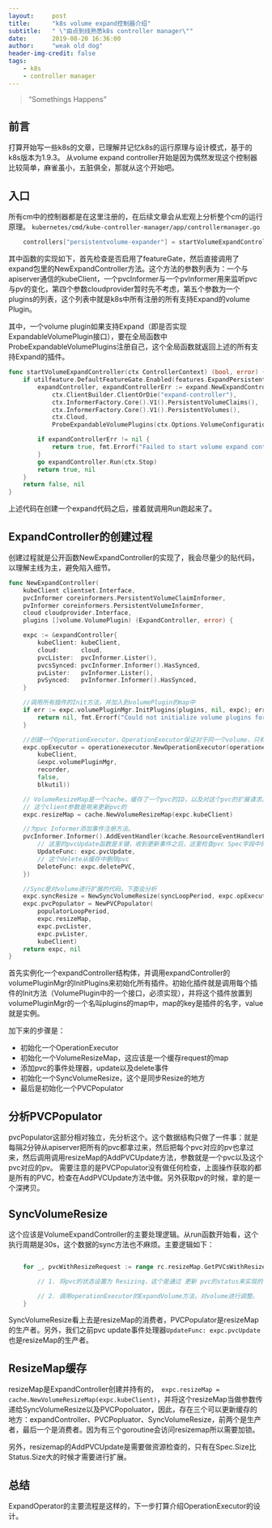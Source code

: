 ```yaml
---
layout:     post
title:      "k8s volume expand控制器介绍"
subtitle:   " \"由点到线熟悉k8s controller manager\""
date:       2019-08-20 16:36:00
author:     "weak old dog"
header-img-credit: false
tags:
    - k8s
    - controller manager
---
```


> “Somethings Happens”

## 前言

打算开始写一些k8s的文章，已理解并记忆k8s的运行原理与设计模式，基于的k8s版本为1.9.3。
从volume expand controller开始是因为偶然发现这个控制器比较简单，麻雀虽小，五脏俱全，那就从这个开始吧。


## 入口

所有cm中的控制器都是在这里注册的，在后续文章会从宏观上分析整个cm的运行原理。
`kubernetes/cmd/kube-controller-manager/app/controllermanager.go`

```go
	controllers["persistentvolume-expander"] = startVolumeExpandController
```

其中函数的实现如下，首先检查是否启用了featureGate，然后直接调用了expand包里的NewExpandController方法。这个方法的参数列表为：一个与apiserver通信的kubeClient，一个pvcInformer与一个pvInformer用来监听pvc与pv的变化，第四个参数cloudprovider暂时先不考虑，第五个参数为一个plugins的列表，这个列表中就是k8s中所有注册的所有支持Expand的volume Plugin。

其中，一个volume plugin如果支持Expand（即是否实现ExpandableVolumePlugin接口），要在全局函数中ProbeExpandableVolumePlugins注册自己，这个全局函数就返回上述的所有支持Expand的插件。

```go
func startVolumeExpandController(ctx ControllerContext) (bool, error) {
	if utilfeature.DefaultFeatureGate.Enabled(features.ExpandPersistentVolumes) {
		expandController, expandControllerErr := expand.NewExpandController(
			ctx.ClientBuilder.ClientOrDie("expand-controller"),
			ctx.InformerFactory.Core().V1().PersistentVolumeClaims(),
			ctx.InformerFactory.Core().V1().PersistentVolumes(),
			ctx.Cloud,
			ProbeExpandableVolumePlugins(ctx.Options.VolumeConfiguration))

		if expandControllerErr != nil {
			return true, fmt.Errorf("Failed to start volume expand controller : %v", expandControllerErr)
		}
		go expandController.Run(ctx.Stop)
		return true, nil
	}
	return false, nil
}
```
上述代码在创建一个expand代码之后，接着就调用Run跑起来了。


## ExpandController的创建过程

创建过程就是公开函数NewExpandController的实现了，我会尽量少的贴代码，以理解主线为主，避免陷入细节。

```go
func NewExpandController(
	kubeClient clientset.Interface,
	pvcInformer coreinformers.PersistentVolumeClaimInformer,
	pvInformer coreinformers.PersistentVolumeInformer,
	cloud cloudprovider.Interface,
	plugins []volume.VolumePlugin) (ExpandController, error) {

	expc := &expandController{
		kubeClient: kubeClient,
		cloud:      cloud,
		pvcLister:  pvcInformer.Lister(),
		pvcsSynced: pvcInformer.Informer().HasSynced,
		pvLister:   pvInformer.Lister(),
		pvSynced:   pvInformer.Informer().HasSynced,
	}

    //调用所有插件的Init方法，并加入到volumePlugin的map中
	if err := expc.volumePluginMgr.InitPlugins(plugins, nil, expc); err != nil {
		return nil, fmt.Errorf("Could not initialize volume plugins for Expand Controller : %+v", err)
	}

    //创建一个OperationExecutor，OperationExecutor保证对于同一个volume，只有一个动作在执行，并提供了指数退避机制，后面会单独写一篇文章介绍这个
	expc.opExecutor = operationexecutor.NewOperationExecutor(operationexecutor.NewOperationGenerator(
		kubeClient,
		&expc.volumePluginMgr,
		recorder,
		false,
		blkutil))

    // VolumeResizeMap是一个cache，缓存了一个pvc的ID，以及对这个pvc的扩展请求。
    // 这个client参数是用来更新pvc的
	expc.resizeMap = cache.NewVolumeResizeMap(expc.kubeClient)

    //为pvc Informer添加事件注册方法。
	pvcInformer.Informer().AddEventHandler(kcache.ResourceEventHandlerFuncs{
        // 这里的pvcUpdate函数是关键，收到更新事件之后，这里检查pvc Spec字段中的size，如果Spec中的Size比Status中的Size大，则添加到缓存中
        UpdateFunc: expc.pvcUpdate,
        // 这个delete从缓存中删除pvc
		DeleteFunc: expc.deletePVC,
	})

    //Sync是对volume进行扩展的代码，下面会分析
	expc.syncResize = NewSyncVolumeResize(syncLoopPeriod, expc.opExecutor, expc.resizeMap, kubeClient)
	expc.pvcPopulator = NewPVCPopulator(
		populatorLoopPeriod,
		expc.resizeMap,
		expc.pvcLister,
		expc.pvLister,
		kubeClient)
	return expc, nil
}
```

首先实例化一个expandController结构体，并调用expandController的volumePluginMgr的InitPlugins来初始化所有插件。初始化插件就是调用每个插件的Init方法（VolumePlugin中的一个接口，必须实现），并将这个插件放置到volumePluginMgr的一个名叫plugins的map中，map的key是插件的名字，value就是实例。

加下来的步骤是：
* 初始化一个OperationExecutor
* 初始化一个VolumeResizeMap，这应该是一个缓存request的map
* 添加pvc的事件处理器，update以及delete事件
* 初始化一个SyncVolumeResize，这个是同步Resize的地方
* 最后是初始化一个PVCPopulator

## 分析PVCPopulator
pvcPopulator这部分相对独立，先分析这个。这个数据结构只做了一件事：就是每隔2分钟从apiserver把所有的pvc都拿过来，然后把每个pvc对应的pv也拿过来，然后调用调用resizeMap的AddPVCUpdate方法，参数就是一个pvc以及这个pvc对应的pv。
需要注意的是PVCPopulator没有做任何检查，上面操作获取的都是所有的PVC，检查在AddPVCUpdate方法中做。另外获取pv的时候，拿的是一个深拷贝。

## SyncVolumeResize
这个应该是VolumeExpandController的主要处理逻辑。从run函数开始看，这个执行周期是30s，这个数据的sync方法也不麻烦。主要逻辑如下：
```go

	for _, pvcWithResizeRequest := range rc.resizeMap.GetPVCsWithResizeRequest() {

		// 1. 将pvc的状态设置为 Resizing，这个是通过 更新 pvc的status来实现的，一个细节就是调用UpdateStatus之前，做了一个pvc的deepcopy，这里涉及到一些deepcopy，以后要考虑一下为什么。

	    // 2. 调用operationExecutor的ExpandVolume方法，对volume进行调整。
	}

```
SyncVolumeResize看上去是resizeMap的消费者，PVCPopulator是resizeMap的生产者。另外，我们之前pvc update事件处理器`UpdateFunc: expc.pvcUpdate`也是resizeMap的生产者。

## ResizeMap缓存
resizeMap是ExpandController创建并持有的，`	expc.resizeMap = cache.NewVolumeResizeMap(expc.kubeClient)
`，并将这个resizeMap当做参数传递给SyncVolumeResize以及PVCPopoluator，因此，存在三个可以更新缓存的地方：expandController、PVCPopluator、SyncVolumeResize，前两个是生产者，最后一个是消费者。因为有三个goroutine会访问resizemap所以需要加锁。

另外，resizemap的AddPVCUpdate是需要做资源检查的，只有在Spec.Size比Status.Size大的时候才需要进行扩展。

## 总结
ExpandOperator的主要流程是这样的，下一步打算介绍OperationExecutor的设计。